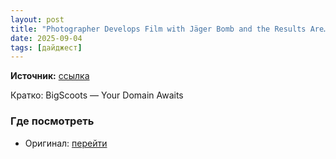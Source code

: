 ```yaml
---
layout: post
title: "Photographer Develops Film with Jäger Bomb and the Results Are… A Bomb!"
date: 2025-09-04
tags: [дайджест]
---
```


**Источник:** [ссылка](https://www.diyphotography.net/develop-film-at-home-with-a-jager-bomb/)

Кратко: BigScoots — Your Domain Awaits

### Где посмотреть
- Оригинал: [перейти]({link})
